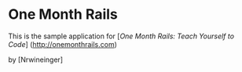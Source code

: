 # One Month Rails

This is the sample application for
[*One Month Rails: Teach Yourself to Code*] (http://onemonthrails.com)

by [Nrwineinger]